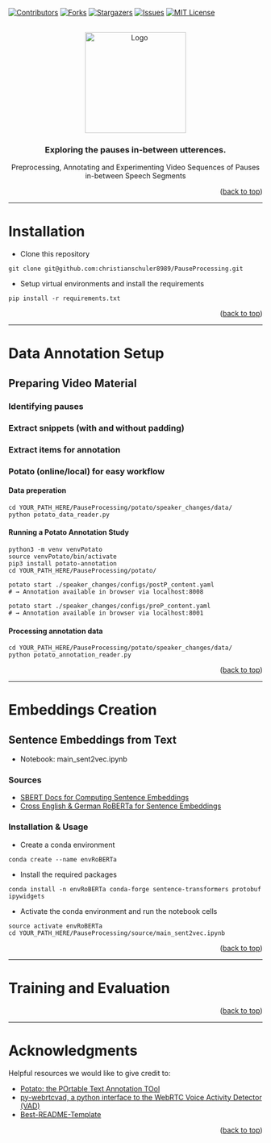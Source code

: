 <a name="readme-top"></a>

<!-- PROJECT SHIELDS -->
<!--
*** We are using markdown "reference style" links for readability.
*** Reference links are enclosed in brackets [ ] instead of parentheses ( ).
*** See the bottom of this document for the declaration of the reference variables
*** for contributors-url, forks-url, etc. This is an optional, concise syntax you may use.
*** https://www.markdownguide.org/basic-syntax/#reference-style-links
-->
[![Contributors][contributors-shield]][contributors-url]
[![Forks][forks-shield]][forks-url]
[![Stargazers][stars-shield]][stars-url]
[![Issues][issues-shield]][issues-url]
[![MIT License][license-shield]][license-url]


<!-- PROJECT LOGO -->
<br />
<div align="center">
  <a href="https://github.com/christianschuler8989/PauseProcessing">
    <img src="pulic/logo.png" alt="Logo" width="200" height="200">
  </a>

  <h3 align="center">Exploring the pauses in-between utterences.</h3>
  
  Preprocessing, Annotating and Experimenting Video Sequences of Pauses in-between Speech Segments
<!--
  <p align="center">
    <a href="https://github.com/christianschuler8989/PauseProcessing/tree/main/docs"><strong>Explore the docs »</strong></a>
    <br />
    <br />
    <a href="https://github.com/christianschuler8989/PauseProcessing">View Demo (TODO)</a>
    ·
    <a href="https://github.com/christianschuler8989/PauseProcessing/issues">Report Bug</a>
    ·
    <a href="https://github.com/christianschuler8989/PauseProcessing/issues">Request Feature</a>
  </p>
-->
</div>



<p align="right">(<a href="#readme-top">back to top</a>)</p>

--- 

# Installation

* Clone this repository
```
git clone git@github.com:christianschuler8989/PauseProcessing.git
```

* Setup virtual environments and install the requirements
```
pip install -r requirements.txt
``` 



<p align="right">(<a href="#readme-top">back to top</a>)</p>

--- 

# Data Annotation Setup

## Preparing Video Material

### Identifying pauses

### Extract snippets (with and without padding)

### Extract items for annotation

### Potato (online/local) for easy workflow

#### Data preperation
```console
cd YOUR_PATH_HERE/PauseProcessing/potato/speaker_changes/data/
python potato_data_reader.py
```

#### Running a Potato Annotation Study
```console
python3 -m venv venvPotato
source venvPotato/bin/activate
pip3 install potato-annotation
cd YOUR_PATH_HERE/PauseProcessing/potato/

potato start ./speaker_changes/configs/postP_content.yaml
# → Annotation available in browser via localhost:8008

potato start ./speaker_changes/configs/preP_content.yaml
# → Annotation available in browser via localhost:8001
```

#### Processing annotation data
```console
cd YOUR_PATH_HERE/PauseProcessing/potato/speaker_changes/data/
python potato_annotation_reader.py
```







<p align="right">(<a href="#readme-top">back to top</a>)</p>

--- 

# Embeddings Creation

## Sentence Embeddings from Text
* Notebook: main_sent2vec.ipynb

### Sources
* [SBERT Docs for Computing Sentence Embeddings](https://www.sbert.net/examples/applications/computing-embeddings/README.html)
* [Cross English & German RoBERTa for Sentence Embeddings](https://huggingface.co/T-Systems-onsite/cross-en-de-roberta-sentence-transformer)

### Installation & Usage
* Create a conda environment
```console
conda create --name envRoBERTa
```

* Install the required packages
```console
conda install -n envRoBERTa conda-forge sentence-transformers protobuf ipywidgets
```

* Activate the conda environment and run the notebook cells
```console
source activate envRoBERTa
cd YOUR_PATH_HERE/PauseProcessing/source/main_sent2vec.ipynb
```

<p align="right">(<a href="#readme-top">back to top</a>)</p>

--- 

# Training and Evaluation





<p align="right">(<a href="#readme-top">back to top</a>)</p>

--- 

<!-- ACKNOWLEDGMENTS -->
# Acknowledgments

Helpful resources we would like to give credit to:

* [Potato: the POrtable Text Annotation TOol](https://github.com/davidjurgens/potato?tab=readme-ov-file)
* [py-webrtcvad, a python interface to the WebRTC Voice Activity Detector (VAD)](https://github.com/wiseman/py-webrtcvad)
* [Best-README-Template](https://github.com/othneildrew/Best-README-Template) 


<p align="right">(<a href="#readme-top">back to top</a>)</p>

<!-- MARKDOWN LINKS & IMAGES -->
<!-- https://www.markdownguide.org/basic-syntax/#reference-style-links -->
[contributors-shield]: https://img.shields.io/github/contributors/christianschuler8989/PauseProcessing.svg?style=for-the-badge
[contributors-url]: https://github.com/christianschuler8989/PauseProcessing/graphs/contributors
[forks-shield]: https://img.shields.io/github/forks/christianschuler8989/PauseProcessing.svg?style=for-the-badge
[forks-url]: https://github.com/christianschuler8989/PauseProcessing/network/members
[stars-shield]: https://img.shields.io/github/stars/christianschuler8989/PauseProcessing.svg?style=for-the-badge
[stars-url]: https://github.com/christianschuler8989/PauseProcessing/stargazers
[issues-shield]: https://img.shields.io/github/issues/christianschuler8989/PauseProcessing.svg?style=for-the-badge
[issues-url]: https://github.com/christianschuler8989/PauseProcessing/issues
[license-shield]: https://img.shields.io/github/license/christianschuler8989/PauseProcessing.svg?style=for-the-badge
[license-url]: https://github.com/christianschuler8989/PauseProcessing/blob/main/LICENSE


